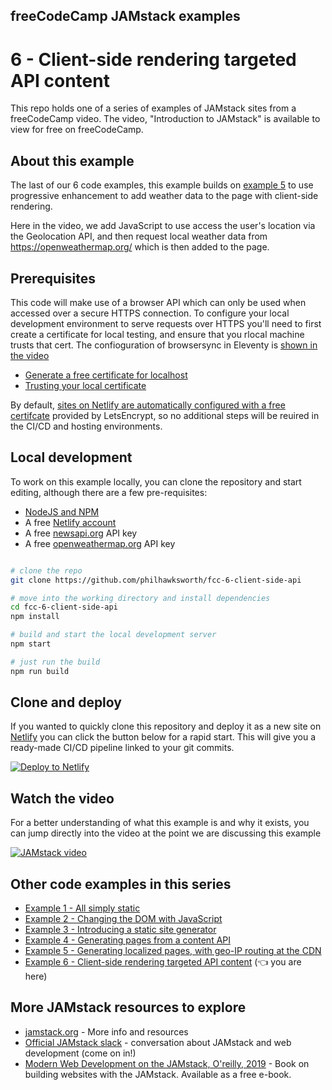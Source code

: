 ## freeCodeCamp JAMstack examples

# 6 - Client-side rendering targeted API content

This repo holds one of a series of examples of JAMstack sites from a freeCodeCamp video. The video, "Introduction to JAMstack" is available to view for free on freeCodeCamp.

## About this example

The last of our 6 code examples, this example builds on [example 5](https://findthat.at/jamstack/ex5) to use progressive enhancement to add weather data to the page with client-side rendering.

Here in the video, we add JavaScript to use access the user's location via the Geolocation API, and then request local weather data from https://openweathermap.org/ which is then added to the page.

## Prerequisites

This code will make use of a browser API which can only be used when accessed over a secure HTTPS connection. To configure your local development environment to serve requests over HTTPS you'll need to first create a certificate for local testing, and ensure that you rlocal machine trusts that cert. The confioguration of browsersync in Eleventy is [shown in the video](https://youtu.be/A_l0qrPUJds?t=157m40s)

- [Generate a free certificate for localhost](https://letsencrypt.org/docs/certificates-for-localhost/)
- [Trusting your local certificate](https://www.youtube.com/watch?time_continue=75&v=TGrX8XgSuZ4)

By default, [sites on Netlify are automatically configured with a free certifcate](https://docs.netlify.com/domains-https/https-ssl/?utm_source=github&utm_medium=fcc-examples-pnh&utm_campaign=devex#certificate-service-types) provided by LetsEncrypt, so no additional steps will be reuired in the CI/CD and hosting environments.

## Local development

To work on this example locally, you can clone the repository and start editing, although there are a few pre-requisites:

- [NodeJS and NPM](https://nodejs.org/)
- A free [Netlify account](https://www.netlify.com?utm_source=github&utm_medium=fcc-examples-pnh&utm_campaign=devex)
- A free [newsapi.org](https://newsapi.org/) API key
- A free [openweathermap.org](https://openweathermap.org/) API key

```bash

# clone the repo
git clone https://github.com/philhawksworth/fcc-6-client-side-api

# move into the working directory and install dependencies
cd fcc-6-client-side-api
npm install

# build and start the local development server
npm start

# just run the build
npm run build

```

## Clone and deploy

If you wanted to quickly clone this repository and deploy it as a new site on [Netlify](https://www.netlify.com?utm_source=github&utm_medium=fcc-examples-pnh&utm_campaign=devex) you can click the button below for a rapid start. This will give you a ready-made CI/CD pipeline linked to your git commits.

[![Deploy to Netlify](https://www.netlify.com/img/deploy/button.svg)](https://app.netlify.com/start/deploy?repository=https://github.com/philhawksworth/fcc-6-client-side-api)



## Watch the video

For a better understanding of what this example is and why it exists, you can jump directly into the video at the point we are discussing this example

[![JAMstack video](https://www.freecodecamp.org/news/content/images/size/w1000/2020/03/jamstack.png)](https://youtu.be/A_l0qrPUJds?t=148m08s)


## Other code examples in this series

- [Example 1 - All simply static](https://findthat.at/jamstack/ex1)
- [Example 2 - Changing the DOM with JavaScript](https://findthat.at/jamstack/ex2)
- [Example 3 - Introducing a static site generator](https://findthat.at/jamstack/ex3)
- [Example 4 - Generating pages from a content API](https://findthat.at/jamstack/ex4)
- [Example 5 - Generating localized pages, with geo-IP routing at the CDN](https://findthat.at/jamstack/ex5)
- [Example 6 - Client-side rendering targeted API content](https://findthat.at/jamstack/ex6) (👈 you are here)


## More JAMstack resources to explore

- [jamstack.org](https://jamstack.org?utm_source=github&utm_medium=fcc-examples-pnh&utm_campaign=devex) - More info and resources
- [Official JAMstack slack](https://jamstack.org/slack) - conversation about JAMstack and web development (come on in!)
- [Modern Web Development on the JAMstack, O'reilly, 2019](https://findthat.at/jamstack/book) - Book on building websites with the JAMstack. Available as a free e-book.
